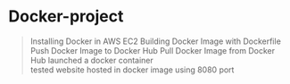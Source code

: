 # Docker-project

> Installing Docker in AWS EC2
> Building Docker Image with Dockerfile
> Push Docker Image to Docker Hub
> Pull Docker Image from Docker Hub
> launched a docker container  
> tested website hosted in docker image using 8080 port
